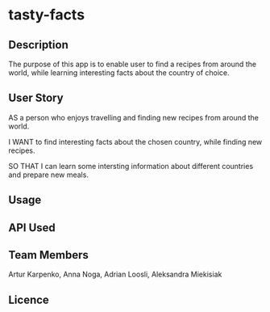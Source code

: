 # tasty-facts

## Description

The purpose of this app is to enable user to find a recipes from around the world, while
learning interesting facts about the country of choice.


## User Story
AS a person who enjoys travelling and finding new recipes from around the world.

I WANT to find interesting facts about the chosen country, while finding new recipes.

SO THAT I can learn some intersting information about different countries and prepare new meals.

## Usage

## API Used

## Team Members

Artur Karpenko,
Anna Noga,
Adrian Loosli,
Aleksandra Miekisiak

## Licence


